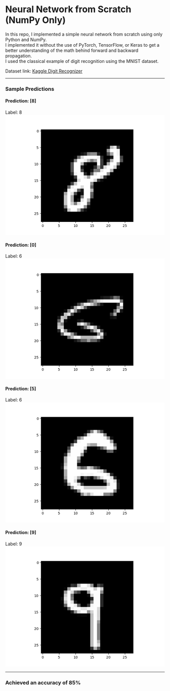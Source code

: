 # Neural Network from Scratch (NumPy Only)

In this repo, I implemented a simple neural network from scratch using only Python and NumPy.  
I implemented it without the use of PyTorch, TensorFlow, or Keras to get a better understanding of the math behind forward and backward propagation.  
I used the classical example of digit recognition using the MNIST dataset.

Dataset link: [Kaggle Digit Recognizer](https://www.kaggle.com/c/digit-recognizer/data)

---

### Sample Predictions

#### Prediction: [8]

Label: 8  
![Digit 8](images/Figure_1.png)

#### Prediction: [0]

Label: 6  
![Digit 6](images/Figure_2.png)

#### Prediction: [5]

Label: 6  
![Digit 6](images/Figure_3.png)

#### Prediction: [9]

Label: 9  
![Digit 1](images/Figure_4.png)

---

### **Achieved an accuracy of 85%**
